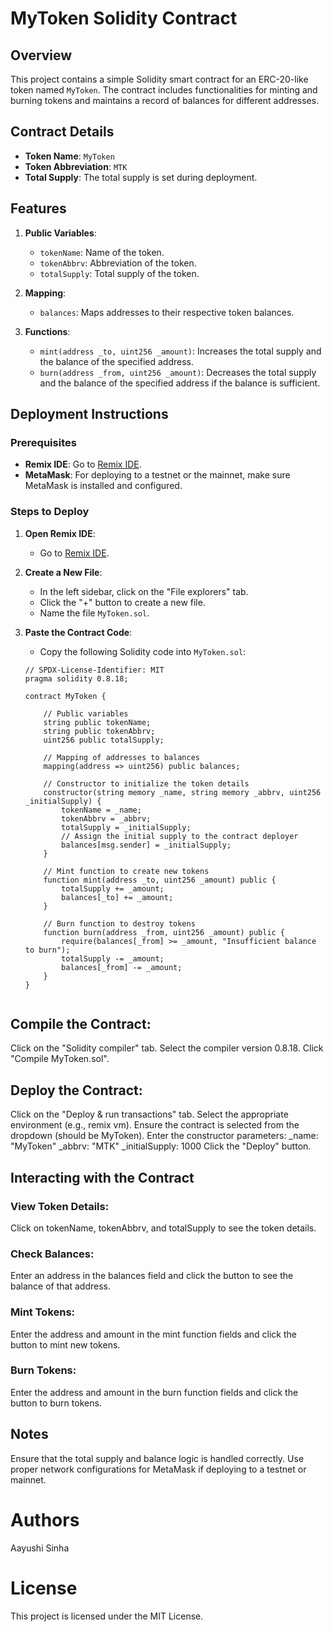 # MyToken Solidity Contract

## Overview

This project contains a simple Solidity smart contract for an ERC-20-like token named `MyToken`. The contract includes functionalities for minting and burning tokens and maintains a record of balances for different addresses.

## Contract Details

- **Token Name**: `MyToken`
- **Token Abbreviation**: `MTK`
- **Total Supply**: The total supply is set during deployment.

## Features

1. **Public Variables**:
   - `tokenName`: Name of the token.
   - `tokenAbbrv`: Abbreviation of the token.
   - `totalSupply`: Total supply of the token.

2. **Mapping**:
   - `balances`: Maps addresses to their respective token balances.

3. **Functions**:
   - `mint(address _to, uint256 _amount)`: Increases the total supply and the balance of the specified address.
   - `burn(address _from, uint256 _amount)`: Decreases the total supply and the balance of the specified address if the balance is sufficient.

## Deployment Instructions

### Prerequisites

- **Remix IDE**: Go to [Remix IDE](https://remix.ethereum.org/).
- **MetaMask**: For deploying to a testnet or the mainnet, make sure MetaMask is installed and configured.

### Steps to Deploy

1. **Open Remix IDE**:
   - Go to [Remix IDE](https://remix.ethereum.org/).

2. **Create a New File**:
   - In the left sidebar, click on the "File explorers" tab.
   - Click the "+" button to create a new file.
   - Name the file `MyToken.sol`.

3. **Paste the Contract Code**:
   - Copy the following Solidity code into `MyToken.sol`:

   ```solidity
   // SPDX-License-Identifier: MIT
   pragma solidity 0.8.18;

   contract MyToken {

       // Public variables
       string public tokenName;
       string public tokenAbbrv;
       uint256 public totalSupply;

       // Mapping of addresses to balances
       mapping(address => uint256) public balances;

       // Constructor to initialize the token details
       constructor(string memory _name, string memory _abbrv, uint256 _initialSupply) {
           tokenName = _name;
           tokenAbbrv = _abbrv;
           totalSupply = _initialSupply;
           // Assign the initial supply to the contract deployer
           balances[msg.sender] = _initialSupply;
       }

       // Mint function to create new tokens
       function mint(address _to, uint256 _amount) public {
           totalSupply += _amount;
           balances[_to] += _amount;
       }

       // Burn function to destroy tokens
       function burn(address _from, uint256 _amount) public {
           require(balances[_from] >= _amount, "Insufficient balance to burn");
           totalSupply -= _amount;
           balances[_from] -= _amount;
       }
   }

   
## Compile the Contract:

Click on the "Solidity compiler" tab.
Select the compiler version 0.8.18.
Click "Compile MyToken.sol".

## Deploy the Contract:

Click on the "Deploy & run transactions" tab.
Select the appropriate environment (e.g., remix vm).
Ensure the contract is selected from the dropdown (should be MyToken).
Enter the constructor parameters:
_name: "MyToken"
_abbrv: "MTK"
_initialSupply: 1000
Click the "Deploy" button.

## Interacting with the Contract
### View Token Details:
Click on tokenName, tokenAbbrv, and totalSupply to see the token details.

### Check Balances:
Enter an address in the balances field and click the button to see the balance of that address.

### Mint Tokens:
Enter the address and amount in the mint function fields and click the button to mint new tokens.

### Burn Tokens:
Enter the address and amount in the burn function fields and click the button to burn tokens.

## Notes
Ensure that the total supply and balance logic is handled correctly.
Use proper network configurations for MetaMask if deploying to a testnet or mainnet.

# Authors
  Aayushi Sinha

# License
This project is licensed under the MIT License.
